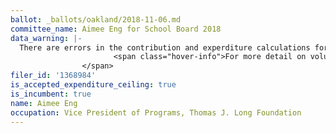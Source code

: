 ```yaml
---
ballot: _ballots/oakland/2018-11-06.md
committee_name: Aimee Eng for School Board 2018
data_warning: |-
  There are errors in the contribution and experditure calculations for this candidate because the finance data includes money raised for and spent on previous elections. We are working on a resolution. <span class="hover-info-container"><img src="/odca-jekyll/assets/images/icon_more_info.png" alt="Question mark in a circle">
                       <span class="hover-info">For more detail on voluntary spending limits, see the <a href="/odca-jekyll/faq">FAQ article</a>.</span>
                </span>
filer_id: '1368984'
is_accepted_expenditure_ceiling: true
is_incumbent: true
name: Aimee Eng
occupation: Vice President of Programs, Thomas J. Long Foundation
---
```

